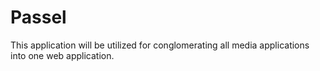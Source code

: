 # Passel
 This application will be utilized for conglomerating all media applications into one web application.
